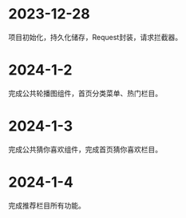 # 2023-12-28
项目初始化，持久化储存，Request封装，请求拦截器。

# 2024-1-2
完成公共轮播图组件，首页分类菜单、热门栏目。

# 2024-1-3
完成公共猜你喜欢组件，完成首页猜你喜欢栏目。

# 2024-1-4
完成推荐栏目所有功能。